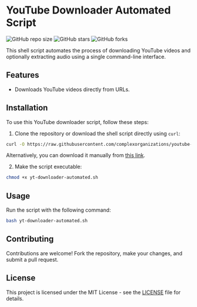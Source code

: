 # YouTube Downloader Automated Script

![GitHub repo size](https://img.shields.io/github/repo-size/complexorganizations/youtube-download-script)
![GitHub stars](https://img.shields.io/github/stars/complexorganizations/youtube-download-script?style=social)
![GitHub forks](https://img.shields.io/github/forks/complexorganizations/youtube-download-script?style=social)

This shell script automates the process of downloading YouTube videos and optionally extracting audio using a single command-line interface.

## Features

- Downloads YouTube videos directly from URLs.

## Installation

To use this YouTube downloader script, follow these steps:

1. Clone the repository or download the shell script directly using `curl`:

```bash
curl -O https://raw.githubusercontent.com/complexorganizations/youtube-download-script/main/yt-downloader-automated.sh
```

Alternatively, you can download it manually from [this link](https://raw.githubusercontent.com/complexorganizations/youtube-download-script/main/yt-downloader-automated.sh).

2. Make the script executable:

```bash
chmod +x yt-downloader-automated.sh
```

## Usage

Run the script with the following command:

```bash
bash yt-downloader-automated.sh
```

## Contributing

Contributions are welcome! Fork the repository, make your changes, and submit a pull request.

## License

This project is licensed under the MIT License - see the [LICENSE](LICENSE) file for details.
